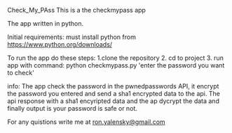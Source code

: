 Check_My_PAss
This is a the checkmypass app

The app written in python.

Initial requirements: must install python from https://www.python.org/downloads/

To run the app do these steps: 1.clone the repository 2. cd to project 3. run app with command: python checkmypass.py 'enter the password you want to check' 

info:
The app check the password in the pwnedpasswords API, it encrypt the password you entered and send a sha1 encrypted data to the api.
The api response with a sha1 encyripted data and the ap dycrypt the data and finally output is your password is safe or not.

For any quistions write me at ron.yalensky@gmail.com